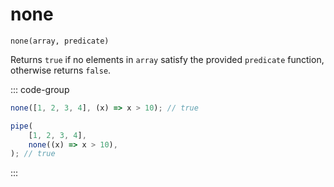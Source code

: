 # none

`none(array, predicate)`

Returns `true` if no elements in `array` satisfy the provided `predicate` function, otherwise returns `false`.

::: code-group

```ts [data-first]
none([1, 2, 3, 4], (x) => x > 10); // true
```

```ts [data-last]
pipe(
    [1, 2, 3, 4],
    none((x) => x > 10),
); // true
```

:::
